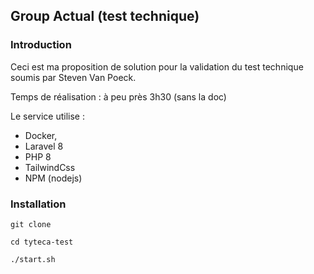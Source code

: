 ## Group Actual (test technique)

### Introduction

Ceci est ma proposition de solution pour la validation du test technique soumis par Steven Van Poeck.

Temps de réalisation : à peu près 3h30 (sans la doc)

Le service utilise :
- Docker,
- Laravel 8
- PHP 8
- TailwindCss
- NPM (nodejs)

### Installation

```
git clone 

cd tyteca-test

./start.sh
```